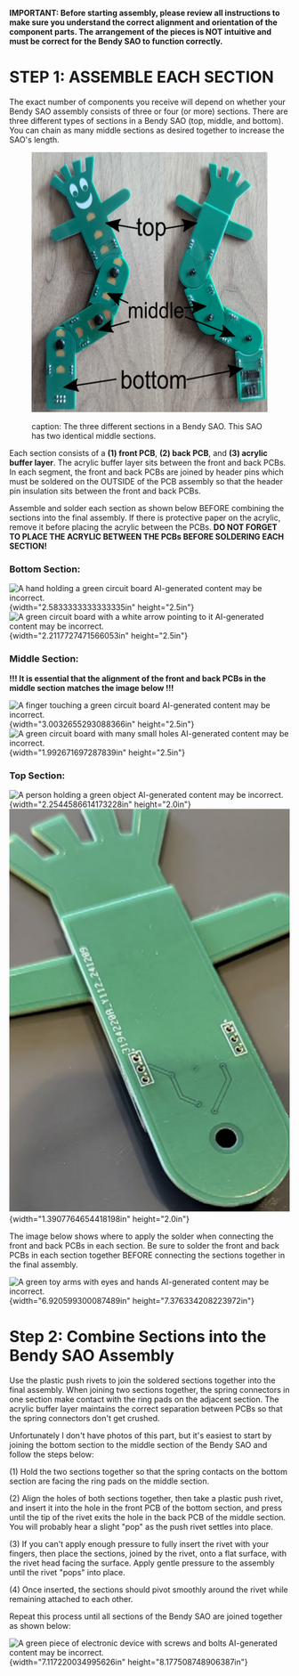 **IMPORTANT: Before starting assembly, please review all instructions to
make sure you understand the correct alignment and orientation of the
component parts. The arrangement of the pieces is NOT intuitive and must
be correct for the Bendy SAO to function correctly.**

# STEP 1: ASSEMBLE EACH SECTION

The exact number of components you receive will depend on whether your
Bendy SAO assembly consists of three or four (or more) sections. There
are three different types of sections in a Bendy SAO (top, middle, and
bottom). You can chain as many middle sections as desired together to
increase the SAO's length.

<figure>
<img src="./media/image1.png" style="width:5.62816in;height:4.86619in"
alt="A green plastic toy with text and images AI-generated content may be incorrect." />
<figcaption><p>caption: The three different sections in a Bendy SAO. This SAO
has two identical middle sections.</p></figcaption>
</figure>

Each section consists of a **(1) front PCB**, **(2) back PCB**, and
**(3) acrylic buffer layer**. The acrylic buffer layer sits between the
front and back PCBs. In each segment, the front and back PCBs are joined
by header pins which must be soldered on the OUTSIDE of the PCB assembly
so that the header pin insulation sits between the front and back PCBs.

Assemble and solder each section as shown below BEFORE combining the
sections into the final assembly. If there is protective paper on the
acrylic, remove it before placing the acrylic between the PCBs. **DO NOT
FORGET TO PLACE THE ACRYLIC BETWEEN THE PCBs BEFORE SOLDERING EACH
SECTION!**

### **Bottom Section:**

![A hand holding a green circuit board AI-generated content may be
incorrect.](./media/image2.png){width="2.5833333333333335in"
height="2.5in"} ![A green circuit board with a white arrow pointing to
it AI-generated content may be
incorrect.](./media/image3.png){width="2.2117727471566053in"
height="2.5in"}

### **Middle Section:**

**!!! It is essential that the alignment of the front and back PCBs in
the middle section matches the image below !!!**

![A finger touching a green circuit board AI-generated content may be
incorrect.](./media/image4.png){width="3.0032655293088366in"
height="2.5in"} ![A green circuit board with many small holes
AI-generated content may be
incorrect.](./media/image5.png){width="1.992671697287839in"
height="2.5in"}

### **Top Section:**

![A person holding a green object AI-generated content may be
incorrect.](./media/image6.png){width="2.2544586614173228in"
height="2.0in"} ![](./media/image7.png){width="1.3907764654418198in"
height="2.0in"}

The image below shows where to apply the solder when connecting the
front and back PCBs in each section. Be sure to solder the front and
back PCBs in each section together BEFORE connecting the sections
together in the final assembly.

![A green toy arms with eyes and hands AI-generated content may be
incorrect.](./media/image8.png){width="6.920599300087489in"
height="7.376334208223972in"}

# Step 2: Combine Sections into the Bendy SAO Assembly

Use the plastic push rivets to join the soldered sections together into
the final assembly. When joining two sections together, the spring
connectors in one section make contact with the ring pads on the
adjacent section. The acrylic buffer layer maintains the correct
separation between PCBs so that the spring connectors don't get crushed.

Unfortunately I don't have photos of this part, but it's easiest to
start by joining the bottom section to the middle section of the Bendy
SAO and follow the steps below:

(1) Hold the two sections together so that the spring contacts on the
    bottom section are facing the ring pads on the middle section.

(2) Align the holes of both sections together, then take a plastic push
    rivet, and insert it into the hole in the front PCB of the bottom
    section, and press until the tip of the rivet exits the hole in the
    back PCB of the middle section. You will probably hear a slight
    "pop" as the push rivet settles into place.

(3) If you can't apply enough pressure to fully insert the rivet with
    your fingers, then place the sections, joined by the rivet, onto a
    flat surface, with the rivet head facing the surface. Apply gentle
    pressure to the assembly until the rivet "pops" into place.

(4) Once inserted, the sections should pivot smoothly around the rivet
    while remaining attached to each other.

Repeat this process until all sections of the Bendy SAO are joined
together as shown below:

![A green piece of electronic device with screws and bolts AI-generated
content may be
incorrect.](./media/image9.png){width="7.117220034995626in"
height="8.177508748906387in"}
